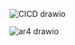 ![CICD drawio](https://github.com/user-attachments/assets/fd91969b-bce4-4602-9404-081e38a40189)




![ar4 drawio](https://github.com/user-attachments/assets/ab760275-923d-4aa6-9745-e752d52ffda9)
